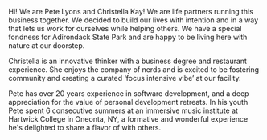 Hi! We are Pete Lyons and Christella Kay! We are life partners running this business together. We decided to build our lives with intention and in a way that lets us work for ourselves while helping others. We have a special fondness for Adirondack State Park and are happy to be living here with nature at our doorstep.

Christella is an innovative thinker with a business degree and restaurant experience. She enjoys the company of nerds and is excited to be fostering community and creating a curated ‘focus intensive vibe’ at our facility.

Pete has over 20 years experience in software development, and a deep appreciation for the value of personal development retreats. In his youth Pete spent 6 consecutive summers at an immersive music institute at Hartwick College in Oneonta, NY, a formative and wonderful experience he's delighted to share a flavor of with others.
